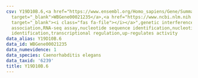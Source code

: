 ```yaml
---
csv: Y19D10B.6,<a href="https://www.ensembl.org/Homo_sapiens/Gene/Summary?db=core;g=WBGene00021235"
  target="_blank">WBGene00021235</a>,<a href="https://www.ncbi.nlm.nih.gov/pubmed/27496166"
  target="_blank"><i class="fas fa-file"></i></a>",genetic interference,functional
  association,RNA-seq assay,nucleotide sequence identification,nucleotide sequence
  identification,transcriptional regulation,up-regulates activity
data_alias: Y19D10B.6
data_id: WBGene00021235
data_numevidence: 1
data_species: Caenorhabditis elegans
data_taxid: '6239'
title: Y19D10B.6
---
```

